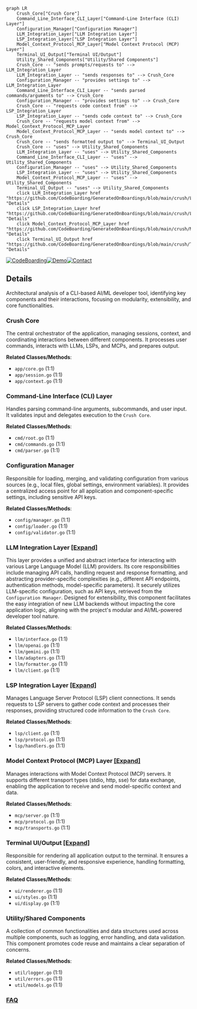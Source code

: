 ```mermaid
graph LR
    Crush_Core["Crush Core"]
    Command_Line_Interface_CLI_Layer["Command-Line Interface (CLI) Layer"]
    Configuration_Manager["Configuration Manager"]
    LLM_Integration_Layer["LLM Integration Layer"]
    LSP_Integration_Layer["LSP Integration Layer"]
    Model_Context_Protocol_MCP_Layer["Model Context Protocol (MCP) Layer"]
    Terminal_UI_Output["Terminal UI/Output"]
    Utility_Shared_Components["Utility/Shared Components"]
    Crush_Core -- "sends prompts/requests to" --> LLM_Integration_Layer
    LLM_Integration_Layer -- "sends responses to" --> Crush_Core
    Configuration_Manager -- "provides settings to" --> LLM_Integration_Layer
    Command_Line_Interface_CLI_Layer -- "sends parsed commands/arguments to" --> Crush_Core
    Configuration_Manager -- "provides settings to" --> Crush_Core
    Crush_Core -- "requests code context from" --> LSP_Integration_Layer
    LSP_Integration_Layer -- "sends code context to" --> Crush_Core
    Crush_Core -- "requests model context from" --> Model_Context_Protocol_MCP_Layer
    Model_Context_Protocol_MCP_Layer -- "sends model context to" --> Crush_Core
    Crush_Core -- "sends formatted output to" --> Terminal_UI_Output
    Crush_Core -- "uses" --> Utility_Shared_Components
    LLM_Integration_Layer -- "uses" --> Utility_Shared_Components
    Command_Line_Interface_CLI_Layer -- "uses" --> Utility_Shared_Components
    Configuration_Manager -- "uses" --> Utility_Shared_Components
    LSP_Integration_Layer -- "uses" --> Utility_Shared_Components
    Model_Context_Protocol_MCP_Layer -- "uses" --> Utility_Shared_Components
    Terminal_UI_Output -- "uses" --> Utility_Shared_Components
    click LLM_Integration_Layer href "https://github.com/CodeBoarding/GeneratedOnBoardings/blob/main/crush/LLM_Integration_Layer.md" "Details"
    click LSP_Integration_Layer href "https://github.com/CodeBoarding/GeneratedOnBoardings/blob/main/crush/LSP_Integration_Layer.md" "Details"
    click Model_Context_Protocol_MCP_Layer href "https://github.com/CodeBoarding/GeneratedOnBoardings/blob/main/crush/Model_Context_Protocol_MCP_Layer.md" "Details"
    click Terminal_UI_Output href "https://github.com/CodeBoarding/GeneratedOnBoardings/blob/main/crush/Terminal_UI_Output.md" "Details"
```

[![CodeBoarding](https://img.shields.io/badge/Generated%20by-CodeBoarding-9cf?style=flat-square)](https://github.com/CodeBoarding/CodeBoarding)[![Demo](https://img.shields.io/badge/Try%20our-Demo-blue?style=flat-square)](https://www.codeboarding.org/demo)[![Contact](https://img.shields.io/badge/Contact%20us%20-%20contact@codeboarding.org-lightgrey?style=flat-square)](mailto:contact@codeboarding.org)

## Details

Architectural analysis of a CLI-based AI/ML developer tool, identifying key components and their interactions, focusing on modularity, extensibility, and core functionalities.

### Crush Core
The central orchestrator of the application, managing sessions, context, and coordinating interactions between different components. It processes user commands, interacts with LLMs, LSPs, and MCPs, and prepares output.


**Related Classes/Methods**:

- `app/core.go` (1:1)
- `app/session.go` (1:1)
- `app/context.go` (1:1)


### Command-Line Interface (CLI) Layer
Handles parsing command-line arguments, subcommands, and user input. It validates input and delegates execution to the `Crush Core`.


**Related Classes/Methods**:

- `cmd/root.go` (1:1)
- `cmd/commands.go` (1:1)
- `cmd/parser.go` (1:1)


### Configuration Manager
Responsible for loading, merging, and validating configuration from various sources (e.g., local files, global settings, environment variables). It provides a centralized access point for all application and component-specific settings, including sensitive API keys.


**Related Classes/Methods**:

- `config/manager.go` (1:1)
- `config/loader.go` (1:1)
- `config/validator.go` (1:1)


### LLM Integration Layer [[Expand]](./LLM_Integration_Layer.md)
This layer provides a unified and abstract interface for interacting with various Large Language Model (LLM) providers. Its core responsibilities include managing API calls, handling request and response formatting, and abstracting provider-specific complexities (e.g., different API endpoints, authentication methods, model-specific parameters). It securely utilizes LLM-specific configuration, such as API keys, retrieved from the `Configuration Manager`. Designed for extensibility, this component facilitates the easy integration of new LLM backends without impacting the core application logic, aligning with the project's modular and AI/ML-powered developer tool nature.


**Related Classes/Methods**:

- `llm/interface.go` (1:1)
- `llm/openai.go` (1:1)
- `llm/gemini.go` (1:1)
- `llm/adapters.go` (1:1)
- `llm/formatter.go` (1:1)
- `llm/client.go` (1:1)


### LSP Integration Layer [[Expand]](./LSP_Integration_Layer.md)
Manages Language Server Protocol (LSP) client connections. It sends requests to LSP servers to gather code context and processes their responses, providing structured code information to the `Crush Core`.


**Related Classes/Methods**:

- `lsp/client.go` (1:1)
- `lsp/protocol.go` (1:1)
- `lsp/handlers.go` (1:1)


### Model Context Protocol (MCP) Layer [[Expand]](./Model_Context_Protocol_MCP_Layer.md)
Manages interactions with Model Context Protocol (MCP) servers. It supports different transport types (stdio, http, sse) for data exchange, enabling the application to receive and send model-specific context and data.


**Related Classes/Methods**:

- `mcp/server.go` (1:1)
- `mcp/protocol.go` (1:1)
- `mcp/transports.go` (1:1)


### Terminal UI/Output [[Expand]](./Terminal_UI_Output.md)
Responsible for rendering all application output to the terminal. It ensures a consistent, user-friendly, and responsive experience, handling formatting, colors, and interactive elements.


**Related Classes/Methods**:

- `ui/renderer.go` (1:1)
- `ui/styles.go` (1:1)
- `ui/display.go` (1:1)


### Utility/Shared Components
A collection of common functionalities and data structures used across multiple components, such as logging, error handling, and data validation. This component promotes code reuse and maintains a clear separation of concerns.


**Related Classes/Methods**:

- `util/logger.go` (1:1)
- `util/errors.go` (1:1)
- `util/models.go` (1:1)




### [FAQ](https://github.com/CodeBoarding/GeneratedOnBoardings/tree/main?tab=readme-ov-file#faq)